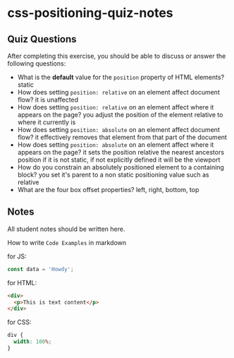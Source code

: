 # css-positioning-quiz-notes

## Quiz Questions

After completing this exercise, you should be able to discuss or answer the following questions:

- What is the **default** value for the `position` property of HTML elements?
  static
- How does setting `position: relative` on an element affect document flow?
  it is unaffected
- How does setting `position: relative` on an element affect where it appears on the page?
  you adjust the position of the element relative to where it currently is
- How does setting `position: absolute` on an element affect document flow?
  it effectively removes that element from that part of the document
- How does setting `position: absolute` on an element affect where it appears on the page?
  it sets the position relative the nearest ancestors position if it is not static, if not explicitly defined it will be the viewport
- How do you constrain an absolutely positioned element to a containing block?
  you set it's parent to a non static positioning value such as relative
- What are the four box offset properties?
  left, right, bottom, top

## Notes

All student notes should be written here.

How to write `Code Examples` in markdown

for JS:

```javascript
const data = 'Howdy';
```

for HTML:

```html
<div>
  <p>This is text content</p>
</div>
```

for CSS:

```css
div {
  width: 100%;
}
```
